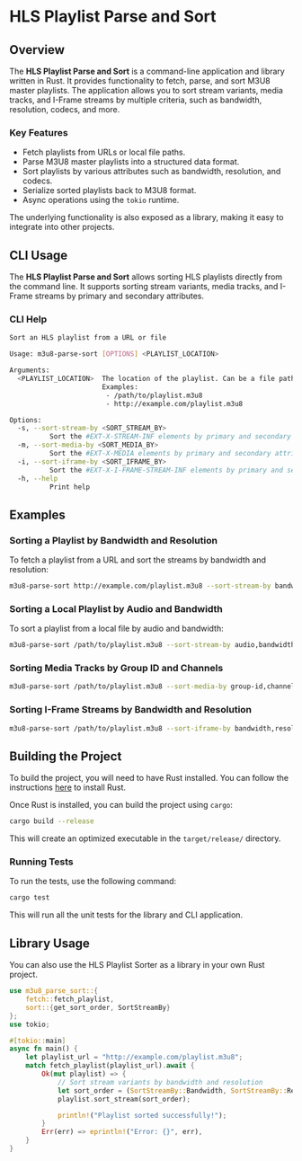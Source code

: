 # HLS Playlist Parse and Sort

## Overview

The **HLS Playlist Parse and Sort** is a command-line application and library written in Rust. It provides functionality to fetch, parse, and sort M3U8 master playlists. The application allows you to sort stream variants, media tracks, and I-Frame streams by multiple criteria, such as bandwidth, resolution, codecs, and more.

### Key Features

- Fetch playlists from URLs or local file paths.
- Parse M3U8 master playlists into a structured data format.
- Sort playlists by various attributes such as bandwidth, resolution, and codecs.
- Serialize sorted playlists back to M3U8 format.
- Async operations using the `tokio` runtime.
  
The underlying functionality is also exposed as a library, making it easy to integrate into other projects.

## CLI Usage

The **HLS Playlist Parse and Sort** allows sorting HLS playlists directly from the command line. It supports sorting stream variants, media tracks, and I-Frame streams by primary and secondary attributes.

### CLI Help

```sh
Sort an HLS playlist from a URL or file

Usage: m3u8-parse-sort [OPTIONS] <PLAYLIST_LOCATION>

Arguments:
  <PLAYLIST_LOCATION>  The location of the playlist. Can be a file path or an HTTP URL.
                       Examples:
                        - /path/to/playlist.m3u8
                        - http://example.com/playlist.m3u8

Options:
  -s, --sort-stream-by <SORT_STREAM_BY>
          Sort the #EXT-X-STREAM-INF elements by primary and secondary attributes (format: primary,secondary) [possible values: bandwidth, average-bandwidth, codecs, resolution, frame-rate, video-range, audio, closed-captions, uri]
  -m, --sort-media-by <SORT_MEDIA_BY>
          Sort the #EXT-X-MEDIA elements by primary and secondary attributes (format: primary,secondary) [possible values: type, group-id, name, language, default, auto-select, channels, uri]
  -i, --sort-iframe-by <SORT_IFRAME_BY>
          Sort the #EXT-X-I-FRAME-STREAM-INF elements by primary and secondary attributes (format: primary,secondary) [possible values: bandwidth, codecs, resolution, video-range, uri]
  -h, --help
          Print help
```

## Examples

### Sorting a Playlist by Bandwidth and Resolution

To fetch a playlist from a URL and sort the streams by bandwidth and resolution:

```sh
m3u8-parse-sort http://example.com/playlist.m3u8 --sort-stream-by bandwidth,resolution
```

### Sorting a Local Playlist by Audio and Bandwidth

To sort a playlist from a local file by audio and bandwidth:

```sh
m3u8-parse-sort /path/to/playlist.m3u8 --sort-stream-by audio,bandwidth
```

### Sorting Media Tracks by Group ID and Channels

```sh
m3u8-parse-sort /path/to/playlist.m3u8 --sort-media-by group-id,channels
```

### Sorting I-Frame Streams by Bandwidth and Resolution

```sh
m3u8-parse-sort /path/to/playlist.m3u8 --sort-iframe-by bandwidth,resolution
```

## Building the Project

To build the project, you will need to have Rust installed. You can follow the instructions [here](https://www.rust-lang.org/tools/install) to install Rust.

Once Rust is installed, you can build the project using `cargo`:

```sh
cargo build --release
```

This will create an optimized executable in the `target/release/` directory.

### Running Tests

To run the tests, use the following command:

```sh
cargo test
```

This will run all the unit tests for the library and CLI application.

## Library Usage

You can also use the HLS Playlist Sorter as a library in your own Rust project.

```rust
use m3u8_parse_sort::{
    fetch::fetch_playlist,
    sort::{get_sort_order, SortStreamBy}
};
use tokio;

#[tokio::main]
async fn main() {
    let playlist_url = "http://example.com/playlist.m3u8";
    match fetch_playlist(playlist_url).await {
        Ok(mut playlist) => {
            // Sort stream variants by bandwidth and resolution
            let sort_order = (SortStreamBy::Bandwidth, SortStreamBy::Resolution);
            playlist.sort_stream(sort_order);

            println!("Playlist sorted successfully!");
        }
        Err(err) => eprintln!("Error: {}", err),
    }
}
```
